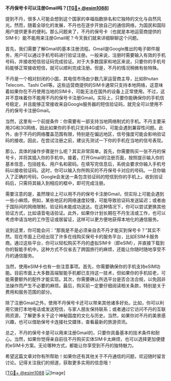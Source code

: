 **不丹保号卡可以注册Gmail吗？[[TG💪+ @esim1088](https://t.me/s/esim1088)]**

提到不丹，很多人可能会想到这个国家的幸福指数排名和它独特的文化与自然风光。然而，随着全球化的发展，不丹也在逐步开放自己的通信网络，为国民和国际用户提供更多的便利。那么问题来了，不丹的保号卡（也就是本地运营商提供的SIM卡）能不能用来注册Gmail呢？今天我们就来详细聊聊这个问题。

首先，我们需要了解Gmail的基本注册流程。Gmail是Google推出的电子邮件服务，用户可以通过手机号码进行验证注册。一般来说，注册时需要输入有效的手机号码，并接收短信验证码完成验证。对于大多数国家和地区来说，只要你的手机号码能够正常接收短信，就可以顺利完成注册。但是，不丹的情况稍微有些特殊。

不丹是一个相对封闭的小国，其电信市场由少数几家运营商主导，比如Bhutan Telecom、Tashi Cell等。这些运营商提供的SIM卡通常只支持本地网络，这意味着如果你在不丹使用当地的SIM卡，可能无法在国外的设备上正常使用。不过，这并不意味着你不能用不丹的保号卡注册Gmail。实际上，只要你能确保你的手机信号稳定，并且能够正常接收来自Google服务器的短信验证码，就完全可以使用不丹的保号卡注册Gmail。

当然，这里有一个前提条件：你需要有一部支持当地网络制式的手机。不丹主要采用2G和3G网络，因此如果你的手机只支持4G或5G，可能会遇到兼容性问题。此外，由于不丹的网络覆盖范围有限，特别是在偏远地区，信号强度可能会影响验证码的接收。因此，在尝试注册之前，建议先测试一下你的手机在当地的信号表现。

那么，具体的操作步骤是什么呢？其实非常简单。首先，你需要购买一张不丹的保号卡，并将其插入你的手机中。接着，打开Gmail的注册页面，按照提示输入你的基本信息，包括姓名、用户名和密码。在填写完信息后，系统会要求你输入手机号码以接收验证码。这时，你可以输入你所购买的不丹保号卡对应的号码。一旦你输入了正确的号码，Google会发送一条包含验证码的短信到你的手机上。收到验证码后，只需将其输入到相应的框中，即可完成注册。

需要注意的是，虽然理论上可以用不丹的保号卡注册Gmail，但实际上可能会遇到一些小麻烦。例如，某些地区的网络速度较慢，可能导致验证码发送延迟；或者由于国际间的网络限制，验证码未能成功送达。在这种情况下，你可以尝试更换其他验证方式，比如语音电话验证。此外，如果你计划长期在不丹生活或工作，也可以考虑申请当地的工作签证或居留证，这样可以更方便地获得本地化的通信服务。

说到这里，你可能会问：“那我是不是必须亲自去不丹才能买到保号卡？”其实不然。现在市面上已经出现了许多在线购买保号卡的服务平台，比如ESIM卡服务商。通过这些平台，你可以轻松购买不丹的虚拟SIM卡（即eSIM），并直接下载到你的智能手机中。这种方式不仅省去了跨国旅行的麻烦，还能让你随时随地享受不丹的通信服务。

当然，使用eSIM卡也有一些注意事项。首先，你需要确保你的手机支持eSIM功能。目前市面上大多数高端智能手机都已支持这一技术，但如果你的手机较老，可能需要额外的配件才能实现。其次，你需要确认所选平台是否合法合规，以免因非法操作而产生不必要的麻烦。最后，购买前一定要仔细阅读相关条款，特别是关于费用和服务范围的部分。

除了注册Gmail之外，使用不丹保号卡还可以带来其他诸多好处。比如，你可以利用它拨打本地电话或发送短信，与家人朋友保持联系；或者通过它访问不丹的互联网资源，了解更多关于这个神秘国度的文化与历史。当然，如果你对不丹的美景感兴趣，也可以借助保号卡连接社交媒体，查看最新的旅游资讯。

总之，不丹的保号卡是可以用来注册Gmail的，只要你具备基本的技术条件和耐心。当然，如果你觉得亲自前往不丹购买实体SIM卡太麻烦，也可以选择更加便捷的eSIM卡方案。无论哪种方式，都能让你享受到不丹的独特魅力。

希望这篇文章对你有所帮助！如果你还有其他关于不丹通信的问题，欢迎随时留言讨论。记得关注我们的频道，获取更多实用的信息哦！

[[TG💪+ @esim1088](https://t.me/s/esim1088) ![Image](https://i.postimg.cc/4NQfJmqS/Snipaste-2025-05-13-00-14-12.png)]